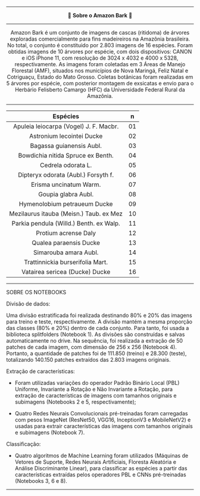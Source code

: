 <center>
  
---

🌳 **Sobre o Amazon Bark** 🌳

---

Amazon Bark é um conjunto de imagens de cascas (ritidoma) de árvores exploradas comercialmente para fins madeireiros na Amazônia brasileira. No total, o conjunto é constituido por 2.803 imagens de 16 espécies. Foram obtidas imagens de 10 árvores por espécie, com dois dispositivos: CANON e iOS iPhone 11, com resolução de 3024 x 4032 e 4000 x 5328, respectivamente. As imagens foram coletadas em 3 Áreas de Manejo Florestal (AMF), situados nos municípios de Nova Maringá, Feliz Natal e Cotriguaçu, Estado do Mato Grosso. Coletas botânicas foram realizadas em 5 árvores por espécie, com posterior montagem de exsicatas e envio para o Herbário Felisberto Camargo (HFC) da Universidade Federal Rural da Amazônia. 

---
|                 Espécies                  |  n   |
|:-----------------------------------------:|------|
|Apuleia leiocarpa (Vogel) J. F. Macbr.     | 01   |
|Astronium lecointei Ducke                  | 02   |
|Bagassa guianensis Aubl.                   | 03   |
|Bowdichia nitida Spruce ex Benth.          | 04   |
|Cedrela odorata L.                         | 05   |
|Dipteryx odorata (Aubl.) Forsyth f.        | 06   |
|Erisma uncinatum Warm.                     | 07   |
|Goupia glabra Aubl.                        | 08   |
|Hymenolobium petraueum Ducke               | 09   |
|Mezilaurus itauba (Meisn.) Taub. ex Mez    | 10   |
|Parkia pendula (Willd.) Benth. ex Walp.    | 11   |
|Protium acrense Daly                       | 12   |
|Qualea paraensis Ducke                     | 13   |
|Simarouba amara Aubl.                      | 14   |
|Trattinnickia burserifolia Mart.           | 15   |
|Vatairea sericea (Ducke) Ducke             | 16   |

</center>

---

SOBRE OS NOTEBOOKS

Divisão de dados:

Uma divisão estratificada foi realizada destinando 80% e 20% das imagens para treino e teste, respectivamente. A divisão mantém a mesma proporção das classes (80% e 20%) dentro de cada conjunto. Para tanto, foi usada a biblioteca splitfolders (Notebook 1). As divisões são construídas e salvas automaticamente no drive. Na sequência, foi realizada a extração de 50 patches de cada imagem, com dimensão de 256 x 256 (Notebook 4). Portanto, a quantidade de patches foi de 111.850 (treino) e 28.300 (teste), totalizando 140.150 patches extraídos das 2.803 imagens originais.

Extração de características:

- Foram utilizadas variações do operador Padrão Binário Local (PBL) Uniforme, Invariante a Rotação e Não Invariante a Rotação, para extração de características de imagens com tamanhos originais e subimagens (Notebooks 2 e 5, respectivamente);

- Quatro Redes Neurais Convolucionais pré-treinadas foram carregadas com pesos ImageNet (ResNet50, VGG16, InceptionV3 e MobileNetV2) e usadas para extrair características das imagens com tamanhos originais e subimagens (Notebook 7).

Classificação:

- Quatro algoritmos de Machine Learning foram utilizados (Máquinas de Vetores de Suporte, Redes Neurais Artificiais, Floresta Aleatória e Análise Discriminante Linear), para classificar as espécies a partir das características extraídas pelos operadores PBL e CNNs pré-treinadas (Notebooks 3, 6 e 8).
---
